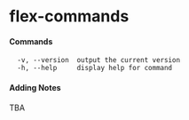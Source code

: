 # flex-commands

#### Commands
```
  -v, --version  output the current version
  -h, --help     display help for command
```

#### Adding Notes
TBA